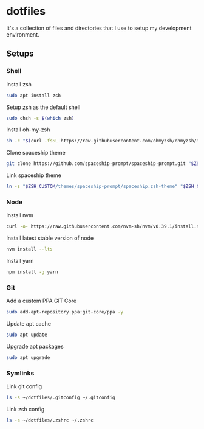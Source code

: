 # dotfiles

It's a collection of files and directories that I use to setup my development environment.

## Setups

### Shell
Install zsh
```sh
sudo apt install zsh
```

Setup zsh as the default shell
```sh
sudo chsh -s $(which zsh)
```

Install oh-my-zsh
```sh
sh -c "$(curl -fsSL https://raw.githubusercontent.com/ohmyzsh/ohmyzsh/master/tools/install.sh)"
```

Clone spaceship theme
```sh
git clone https://github.com/spaceship-prompt/spaceship-prompt.git "$ZSH_CUSTOM/themes/spaceship-prompt" --depth=1
```

Link spaceship theme
```sh
ln -s "$ZSH_CUSTOM/themes/spaceship-prompt/spaceship.zsh-theme" "$ZSH_CUSTOM/themes/spaceship.zsh-theme"
```

### Node

Install nvm
```sh
curl -o- https://raw.githubusercontent.com/nvm-sh/nvm/v0.39.1/install.sh | bash
```

Install latest stable version of node
```sh
nvm install --lts
```

Install yarn
```sh
npm install -g yarn
```

### Git

Add a custom PPA GIT Core
```sh
sudo add-apt-repository ppa:git-core/ppa -y
```

Update apt cache
```sh
sudo apt update
```

Upgrade apt packages
```sh
sudo apt upgrade
```

### Symlinks
Link git config
```sh
ls -s ~/dotfiles/.gitconfig ~/.gitconfig
```

Link zsh config
```sh
ls -s ~/dotfiles/.zshrc ~/.zshrc
```
